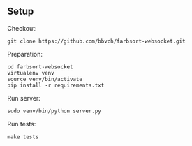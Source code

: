 Setup
-----

Checkout:

```
git clone https://github.com/bbvch/farbsort-websocket.git
```

Preparation:
```
cd farbsort-websocket
virtualenv venv
source venv/bin/activate
pip install -r requirements.txt
```

Run server:
```
sudo venv/bin/python server.py
```

Run tests:
```
make tests
```
